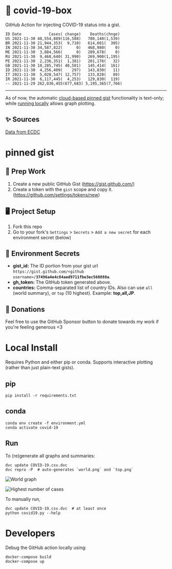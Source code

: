 # 🏥 covid-19-box

GitHub Action for injecting COVID-19 status into a gist.

```
ID Date            Cases( change)    Deaths(chnge)
US 2021-11-30 48,554,889(116,588)   780,140(1,539)
BR 2021-11-30 21,944,353(  9,710)   614,681(  305)
IN 2021-11-30 34,587,822(      0)   468,980(    0)
ME 2021-11-30  3,884,566(      0)   289,678(    0)
RU 2021-11-30  9,468,640( 31,990)   269,900(1,195)
PE 2021-11-30  2,236,351(  1,381)   201,176(   32)
GB 2021-11-30 10,285,745( 40,501)   145,414(  161)
ID 2021-11-30  4,256,409(    297)   143,830(   11)
IT 2021-11-30  5,028,547( 12,757)   133,828(   89)
IR 2021-11-30  6,117,445(  4,253)   129,830(  119)
-- 2021-11-29 262,036,455(677,683) 5,195,365(7,766)
```

---

As of now, the automatic [cloud-based pinned gist](#pinned-gist) functionality is text-only;
while [running locally](#local-install) allows graph plotting.

## ✨ Sources

[Data from ECDC](https://www.ecdc.europa.eu/en/publications-data/download-todays-data-geographic-distribution-covid-19-cases-worldwide)

# pinned gist

## 🎒 Prep Work
1. Create a new public GitHub Gist (https://gist.github.com/)
1. Create a token with the `gist` scope and copy it. (https://github.com/settings/tokens/new)

## 🖥 Project Setup
1. Fork this repo
1. Go to your fork's `Settings` > `Secrets` > `Add a new secret` for each environment secret (below)

## 🤫 Environment Secrets
- **gist_id:** The ID portion from your gist url `https://gist.github.com/<github username>/`**`37496a4e4c84aed9711fbe3ec560888a`**.
- **gh_token:** The GitHub token generated above.
- **countries:** Comma-separated list of country IDs. Also can use `all` (world summary), or `top` (10 highest). Example: **top,all,JP**.

## 💸 Donations

Feel free to use the GitHub Sponsor button to donate towards my work if you're feeling generous <3

# Local Install

Requires Python and either pip or conda. Supports interactive plotting (rather than just plain-text gists).

## pip

```
pip install -r requirements.txt
```

## conda

```
conda env create -f environment.yml
conda activate covid-19
```

## Run

To (re)generate all graphs and summaries:

```
dvc update COVID-19.csv.dvc
dvc repro -P  # auto-generates `world.png` and `top.png`
```

![World graph](world.png)

![Highest number of cases](top.png)

To manually run,

```
dvc update COVID-19.csv.dvc  # at least once
python covid19.py --help
```

# Developers

Debug the GitHub action locally using:

```
docker-compose build
docker-compose up
```
